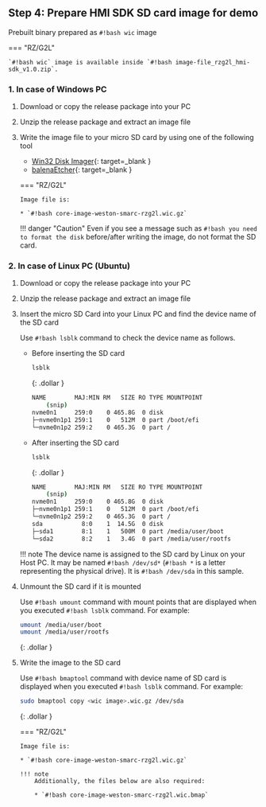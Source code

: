 ## Step 4: Prepare HMI SDK SD card image for demo

Prebuilt binary prepared as `#!bash wic` image

=== "RZ/G2L"

    `#!bash wic` image is available inside `#!bash image-file_rzg2l_hmi-sdk_v1.0.zip`.

### 1. In case of Windows PC

1.  Download or copy the release package into your PC
2.  Unzip the release package and extract an image file
3.  Write the image file to your micro SD card by using one of the following tool
	*   [Win32 Disk Imager](https://sourceforge.net/projects/win32diskimager/){: target=_blank }
	*   [balenaEtcher](https://etcher.balena.io/){: target=_blank }

    === "RZ/G2L"

        Image file is:

        * `#!bash core-image-weston-smarc-rzg2l.wic.gz`

	!!! danger "Caution"
        Even if you see a message such as `#!bash you need to format the disk` before/after writing the image, do not format the SD card.

### 2. In case of Linux PC (Ubuntu)

1.  Download or copy the release package into your PC
2.  Unzip the release package and extract an image file
3.  Insert the micro SD Card into your Linux PC and find the device name of the SD card

    Use `#!bash lsblk` command to check the device name as follows.

	*   Before inserting the SD card

    	```bash
    	lsblk
        ```
        {: .dollar }

        ```bash
    	NAME        MAJ:MIN RM   SIZE RO TYPE MOUNTPOINT
    		(snip)
    	nvme0n1     259:0    0 465.8G  0 disk
    	├─nvme0n1p1 259:1    0   512M  0 part /boot/efi
    	└─nvme0n1p2 259:2    0 465.3G  0 part /
    	```

	*   After inserting the SD card

    	```bash
    	lsblk
        ```
        {: .dollar }

        ```bash
    	NAME        MAJ:MIN RM   SIZE RO TYPE MOUNTPOINT
    		(snip)
    	nvme0n1     259:0    0 465.8G  0 disk
    	├─nvme0n1p1 259:1    0   512M  0 part /boot/efi
    	└─nvme0n1p2 259:2    0 465.3G  0 part /
    	sda           8:0    1  14.5G  0 disk
    	├─sda1        8:1    1   500M  0 part /media/user/boot
    	└─sda2        8:2    1   3.4G  0 part /media/user/rootfs
    	```

    !!! note
	    The device name is assigned to the SD card by Linux on your Host PC.
        It may be named `#!bash /dev/sd*` (`#!bash *` is a letter representing
        the physical drive). It is `#!bash /dev/sda` in this sample.

4.  Unmount the SD card if it is mounted

    Use `#!bash umount` command with mount points that are displayed when you executed `#!bash lsblk` command. For example:

	```bash
	umount /media/user/boot
	umount /media/user/rootfs
	```
    {: .dollar }

5.  Write the image to the SD card

    Use `#!bash bmaptool` command with device name of SD card is displayed when you executed `#!bash lsblk` command. For example:

    ```bash
    sudo bmaptool copy <wic image>.wic.gz /dev/sda
    ```
    {: .dollar }

    === "RZ/G2L"

        Image file is:

        * `#!bash core-image-weston-smarc-rzg2l.wic.gz`

        !!! note
            Additionally, the files below are also required:

            * `#!bash core-image-weston-smarc-rzg2l.wic.bmap`
